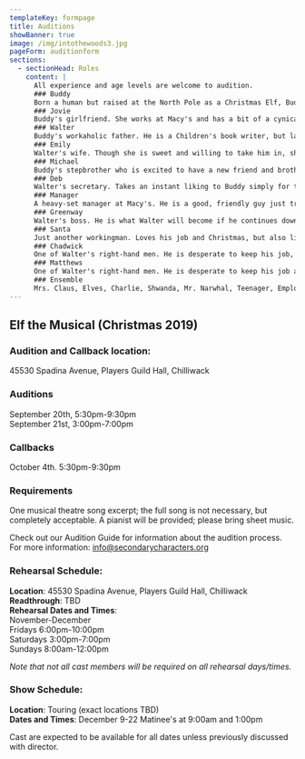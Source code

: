 ```yaml
---
templateKey: formpage
title: Auditions
showBanner: true
image: /img/intothewoods3.jpg
pageForm: auditionform
sections:
  - sectionHead: Roles
    content: |
      All experience and age levels are welcome to audition.
      ### Buddy
      Born a human but raised at the North Pole as a Christmas Elf, Buddy is eager to find his place in the world. He is a child at heart and that child-like curiosity makes him both endearing and gets him into trouble.
      ### Jovie
      Buddy's girlfriend. She works at Macy's and has a bit of a cynical outlook on life and love because of the men she's dated. She is caught off guard by Buddy's genuinely big heart.
      ### Walter
      Buddy's workaholic father. He is a Children's book writer, but lacks any of the childlike spirit that Buddy has. He is selfish, tense, and generally angry with life.
      ### Emily
      Walter's wife. Though she is sweet and willing to take him in, she thinks Buddy is crazy at first. Wishes her husband would spend more time with the family.
      ### Michael
      Buddy's stepbrother who is excited to have a new friend and brother. Unlike his mother, he doesn't take much convincing to have Christmas spirit, but like his mother, he wishes his father would spend more time with the family.
      ### Deb
      Walter's secretary. Takes an instant liking to Buddy simply for the novelty of it. Though she aims to please and is a bit of a suck-up, she feels under appreciated.
      ### Manager
      A heavy-set manager at Macy's. He is a good, friendly guy just trying to do his job and get by.
      ### Greenway
      Walter's boss. He is what Walter will become if he continues down the path he is on. A tyrannical, workaholic who cares nothing about the people around him or who work for him.
      ### Santa
      Just another workingman. Loves his job and Christmas, but also likes to kick-back and watch the game when a rare opportunity arises. A natural storyteller. 
      ### Chadwick
      One of Walter's right-hand men. He is desperate to keep his job, and perhaps the dumber of the two.
      ### Matthews
      One of Walter's right-hand men. He is desperate to keep his job and is the schemer of the two.
      ### Ensemble
      Mrs. Claus, Elves, Charlie, Shwanda, Mr. Narwhal, Teenager, Employees, Security Guard 1&2, Customer 1&2, Saleswoman, Store Elf 1&2, Fake Santa 1&2&3, Boy, Mother, Policeman 1&2, Sarah, Jim, Vendor, Waitress, Charlotte, Man, Woman
---
```


## Elf the Musical (Christmas 2019)​

### Audition and Callback location:

45530 Spadina Avenue, Players Guild Hall, Chilliwack

### Auditions

September 20th, 5:30pm-9:30pm  
September 21st, 3:00pm-7:00pm

### Callbacks

October 4th. 5:30pm-9:30pm

### Requirements

One musical theatre song excerpt; the full song is not necessary, but completely acceptable. A pianist will be provided; please bring sheet music.

Check out our Audition Guide for information about the audition process.
For more information: info@secondarycharacters.org

### Rehearsal Schedule:

**​Location**: 45530 Spadina Avenue, Players Guild Hall, Chilliwack  
**Readthrough**: TBD  
**Rehearsal Dates and Times**:  
November-December  
Fridays 6:00pm-10:00pm  
Saturdays 3:00pm-7:00pm  
​Sundays 8:00am-12:00pm

_Note that not all cast members will be required on all rehearsal days/times._

### Show Schedule:

**Location**: Touring (exact locations TBD)  
**Dates and Times**: December 9-22 Matinee's at 9:00am and 1:00pm

Cast are expected to be available for all dates unless previously discussed with director.
